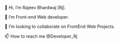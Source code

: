👋 Hi, I’m Rajeev Bhardwaj [Rj].

🌱 I’m Front-end Web developer.

💞️ I’m looking to collaborate on FrontEnd Web Projects.

📫 How to reach me @Developer_Rj
